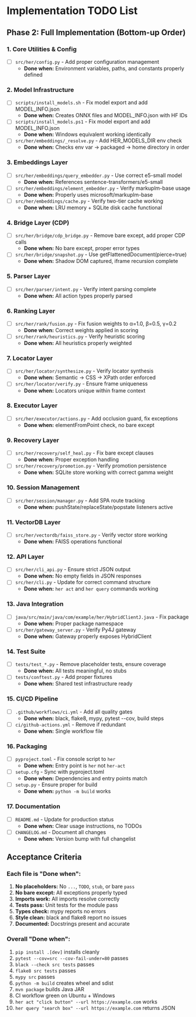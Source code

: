 # Implementation TODO List

## Phase 2: Full Implementation (Bottom-up Order)

### 1. Core Utilities & Config
- [ ] `src/her/config.py` - Add proper configuration management
  - **Done when:** Environment variables, paths, and constants properly defined

### 2. Model Infrastructure
- [ ] `scripts/install_models.sh` - Fix model export and add MODEL_INFO.json
  - **Done when:** Creates ONNX files and MODEL_INFO.json with HF IDs
- [ ] `scripts/install_models.ps1` - Fix model export and add MODEL_INFO.json  
  - **Done when:** Windows equivalent working identically
- [ ] `src/her/embeddings/_resolve.py` - Add HER_MODELS_DIR env check
  - **Done when:** Checks env var → packaged → home directory in order

### 3. Embeddings Layer
- [ ] `src/her/embeddings/query_embedder.py` - Use correct e5-small model
  - **Done when:** References sentence-transformers/e5-small
- [ ] `src/her/embeddings/element_embedder.py` - Verify markuplm-base usage
  - **Done when:** Properly uses microsoft/markuplm-base
- [ ] `src/her/embeddings/cache.py` - Verify two-tier cache working
  - **Done when:** LRU memory + SQLite disk cache functional

### 4. Bridge Layer (CDP)
- [ ] `src/her/bridge/cdp_bridge.py` - Remove bare except, add proper CDP calls
  - **Done when:** No bare except, proper error types
- [ ] `src/her/bridge/snapshot.py` - Use getFlattenedDocument(pierce=true)
  - **Done when:** Shadow DOM captured, iframe recursion complete

### 5. Parser Layer
- [ ] `src/her/parser/intent.py` - Verify intent parsing complete
  - **Done when:** All action types properly parsed

### 6. Ranking Layer
- [ ] `src/her/rank/fusion.py` - Fix fusion weights to α=1.0, β=0.5, γ=0.2
  - **Done when:** Correct weights applied in scoring
- [ ] `src/her/rank/heuristics.py` - Verify heuristic scoring
  - **Done when:** All heuristics properly weighted

### 7. Locator Layer
- [ ] `src/her/locator/synthesize.py` - Verify locator synthesis
  - **Done when:** Semantic → CSS → XPath order enforced
- [ ] `src/her/locator/verify.py` - Ensure frame uniqueness
  - **Done when:** Locators unique within frame context

### 8. Executor Layer
- [ ] `src/her/executor/actions.py` - Add occlusion guard, fix exceptions
  - **Done when:** elementFromPoint check, no bare except

### 9. Recovery Layer
- [ ] `src/her/recovery/self_heal.py` - Fix bare except clauses
  - **Done when:** Proper exception handling
- [ ] `src/her/recovery/promotion.py` - Verify promotion persistence
  - **Done when:** SQLite store working with correct gamma weight

### 10. Session Management
- [ ] `src/her/session/manager.py` - Add SPA route tracking
  - **Done when:** pushState/replaceState/popstate listeners active

### 11. VectorDB Layer
- [ ] `src/her/vectordb/faiss_store.py` - Verify vector store working
  - **Done when:** FAISS operations functional

### 12. API Layer
- [ ] `src/her/cli_api.py` - Ensure strict JSON output
  - **Done when:** No empty fields in JSON responses
- [ ] `src/her/cli.py` - Update for correct command structure
  - **Done when:** `her act` and `her query` commands working

### 13. Java Integration
- [ ] `java/src/main/java/com/example/her/HybridClientJ.java` - Fix package
  - **Done when:** Proper package namespace
- [ ] `src/her/gateway_server.py` - Verify Py4J gateway
  - **Done when:** Gateway properly exposes HybridClient

### 14. Test Suite
- [ ] `tests/test_*.py` - Remove placeholder tests, ensure coverage
  - **Done when:** All tests meaningful, no stubs
- [ ] `tests/conftest.py` - Add proper fixtures
  - **Done when:** Shared test infrastructure ready

### 15. CI/CD Pipeline
- [ ] `.github/workflows/ci.yml` - Add all quality gates
  - **Done when:** black, flake8, mypy, pytest --cov, build steps
- [ ] `ci/github-actions.yml` - Remove if redundant
  - **Done when:** Single workflow file

### 16. Packaging
- [ ] `pyproject.toml` - Fix console script to `her`
  - **Done when:** Entry point is `her` not `her-act`
- [ ] `setup.cfg` - Sync with pyproject.toml
  - **Done when:** Dependencies and entry points match
- [ ] `setup.py` - Ensure proper for build
  - **Done when:** `python -m build` works

### 17. Documentation
- [ ] `README.md` - Update for production status
  - **Done when:** Clear usage instructions, no TODOs
- [ ] `CHANGELOG.md` - Document all changes
  - **Done when:** Version bump with full changelist

## Acceptance Criteria

### Each file is "Done when":
1. **No placeholders:** No `...`, `TODO`, `stub`, or bare `pass`
2. **No bare except:** All exceptions properly typed
3. **Imports work:** All imports resolve correctly
4. **Tests pass:** Unit tests for the module pass
5. **Types check:** mypy reports no errors
6. **Style clean:** black and flake8 report no issues
7. **Documented:** Docstrings present and accurate

### Overall "Done when":
1. `pip install .[dev]` installs cleanly
2. `pytest --cov=src --cov-fail-under=80` passes
3. `black --check src tests` passes
4. `flake8 src tests` passes  
5. `mypy src` passes
6. `python -m build` creates wheel and sdist
7. `mvn package` builds Java JAR
8. CI workflow green on Ubuntu + Windows
9. `her act "click button" --url https://example.com` works
10. `her query "search box" --url https://example.com` returns JSON